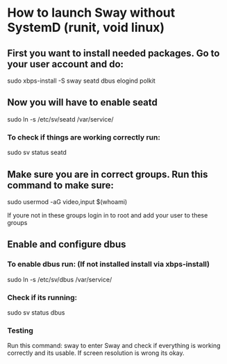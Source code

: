 # How to launch Sway without SystemD (runit, void linux)

## First you want to install needed packages. Go to your user account and do:

sudo xbps-install -S sway seatd dbus elogind polkit

## Now you will have to enable seatd


sudo ln -s /etc/sv/seatd /var/service/

### To check if things are working correctly run:

sudo sv status seatd

## Make sure you are in correct groups. Run this command to make sure:

sudo usermod -aG video,input $(whoami)

If youre not in these groups login in to root and add your user to these groups

## Enable and configure dbus

### To enable dbus run: (If not installed install via xbps-install)

sudo ln -s /etc/sv/dbus /var/service/

### Check if its running:
sudo sv status dbus

### Testing
Run this command:
sway
to enter Sway and check if everything is working correctly and its usable. If screen resolution is wrong its okay.
